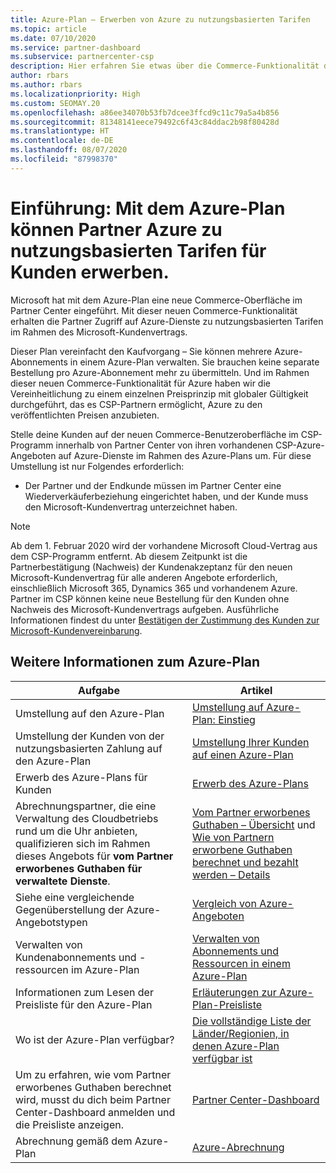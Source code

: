 ```yaml
---
title: Azure-Plan – Erwerben von Azure zu nutzungsbasierten Tarifen
ms.topic: article
ms.date: 07/10/2020
ms.service: partner-dashboard
ms.subservice: partnercenter-csp
description: Hier erfahren Sie etwas über die Commerce-Funktionalität des Azure-Plans zum Kauf von Azure-Diensten zu nutzungsbasierten Tarifen für Kunden. Informieren Sie sich auch über die neuen Sicherheitsanforderungen.
author: rbars
ms.author: rbars
ms.localizationpriority: High
ms.custom: SEOMAY.20
ms.openlocfilehash: a86ee34070b53fb7dcee3ffcd9c11c79a5a4b856
ms.sourcegitcommit: 81348141eece79492c6f43c84ddac2b98f80428d
ms.translationtype: HT
ms.contentlocale: de-DE
ms.lasthandoff: 08/07/2020
ms.locfileid: "87998370"
---
```

# <a name="introduction-azure-plan-lets-partners-buy-azure-at-pay-as-you-go-rates-for-customers"></a>Einführung: Mit dem Azure-Plan können Partner Azure zu nutzungsbasierten Tarifen für Kunden erwerben.

Microsoft hat mit dem Azure-Plan eine neue Commerce-Oberfläche im Partner Center eingeführt.  Mit dieser neuen Commerce-Funktionalität erhalten die Partner Zugriff auf Azure-Dienste zu nutzungsbasierten Tarifen im Rahmen des Microsoft-Kundenvertrags.

Dieser Plan vereinfacht den Kaufvorgang – Sie können mehrere Azure-Abonnements in einem Azure-Plan verwalten. Sie brauchen keine separate Bestellung pro Azure-Abonnement mehr zu übermitteln. Und im Rahmen dieser neuen Commerce-Funktionalität für Azure haben wir die Vereinheitlichung zu einem einzelnen Preisprinzip mit globaler Gültigkeit durchgeführt, das es CSP-Partnern ermöglicht, Azure zu den veröffentlichten Preisen anzubieten.

Stelle deine Kunden auf der neuen Commerce-Benutzeroberfläche im CSP-Programm innerhalb von Partner Center von ihren vorhandenen CSP-Azure-Angeboten auf Azure-Dienste im Rahmen des Azure-Plans um. Für diese Umstellung ist nur Folgendes erforderlich:

- Der Partner und der Endkunde müssen im Partner Center eine Wiederverkäuferbeziehung eingerichtet haben, und der Kunde muss den Microsoft-Kundenvertrag unterzeichnet haben.

>[!Note]
>Ab dem 1. Februar 2020 wird der vorhandene Microsoft Cloud-Vertrag aus dem CSP-Programm entfernt. Ab diesem Zeitpunkt ist die Partnerbestätigung (Nachweis) der Kundenakzeptanz für den neuen Microsoft-Kundenvertrag für alle anderen Angebote erforderlich, einschließlich Microsoft 365, Dynamics 365 und vorhandenem Azure. Partner im CSP können keine neue Bestellung für den Kunden ohne Nachweis des Microsoft-Kundenvertrags aufgeben. Ausführliche Informationen findest du unter [Bestätigen der Zustimmung des Kunden zur Microsoft-Kundenvereinbarung](confirm-customer-agreement.md).


## <a name="learn-about-the-azure-plan"></a>Weitere Informationen zum Azure-Plan

|**Aufgabe**   |**Artikel**   |
|------------------|---------------------|
|Umstellung auf den Azure-Plan|[Umstellung auf Azure-Plan: Einstieg](azure-plan-get-started.md)
|Umstellung der Kunden von der nutzungsbasierten Zahlung auf den Azure-Plan|[Umstellung Ihrer Kunden auf einen Azure-Plan](azure-plan-transition.md)|
|Erwerb des Azure-Plans für Kunden|[Erwerb des Azure-Plans](purchase-azure-plan.md)|
|Abrechnungspartner, die eine Verwaltung des Cloudbetriebs rund um die Uhr anbieten, qualifizieren sich im Rahmen dieses Angebots für **vom Partner erworbenes Guthaben für verwaltete Dienste**.|[Vom Partner erworbenes Guthaben – Übersicht](partner-earned-credit.md) und [Wie von Partnern erworbene Guthaben berechnet und bezahlt werden – Details](partner-earned-credit-explanation.md)|
|Siehe eine vergleichende Gegenüberstellung der Azure-Angebotstypen|[Vergleich von Azure-Angeboten](compare-azure-offers.md)|
|Verwalten von Kundenabonnements und -ressourcen im Azure-Plan|[Verwalten von Abonnements und Ressourcen in einem Azure-Plan](azure-plan-manage.md)|
|Informationen zum Lesen der Preisliste für den Azure-Plan   |[Erläuterungen zur Azure-Plan-Preisliste](azure-plan-price-list.md)|
|Wo ist der Azure-Plan verfügbar?|[Die vollständige Liste der Länder/Regionien, in denen Azure-Plan verfügbar ist](https://query.prod.cms.rt.microsoft.com/cms/api/am/binary/RE3QN0x)
|Um zu erfahren, wie vom Partner erworbenes Guthaben berechnet wird, musst du dich beim Partner Center-Dashboard anmelden und die Preisliste anzeigen.|[Partner Center-Dashboard](https://partner.microsoft.com/dashboard/home)|
|Abrechnung gemäß dem Azure-Plan|[Azure-Abrechnung](azure-plan-billing.md)|